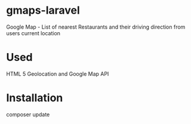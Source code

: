# gmaps-laravel

Google Map - List of nearest Restaurants and their driving direction from users current location

# Used

HTML 5 Geolocation and Google Map API

# Installation

composer update